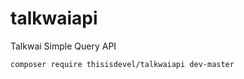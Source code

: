 # talkwaiapi
Talkwai Simple Query API

<code>composer require thisisdevel/talkwaiapi dev-master</code>
